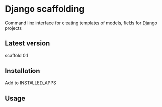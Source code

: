 # Django scaffolding
Command line interface for creating templates of models, fields for Django projects
## Latest version
scaffold 0.1
## Installation
Add to INSTALLED_APPS 
## Usage

